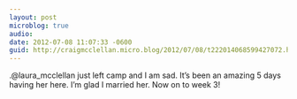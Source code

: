 ```yaml
---
layout: post
microblog: true
audio: 
date: 2012-07-08 11:07:33 -0600
guid: http://craigmcclellan.micro.blog/2012/07/08/t222014068599427072.html
---
```

.@laura_mcclellan just left camp and I am sad. It’s been an amazing 5 days having her here. I’m glad I married her. Now on to week 3!

